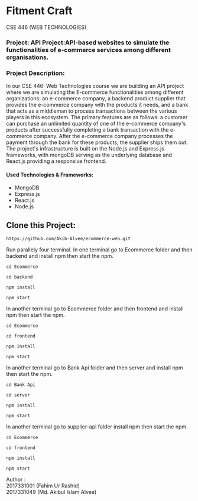 # Fitment Craft

CSE 446 (WEB TECHNOLOGIES)

### Project: API Project:API-based websites to simulate the functionalities of e-commerce services among different organisations.

### Project Description: 

In our CSE 446: Web Technologies course we are building an API project where we are simulating the E-commerce functionalities among different organizations: an e-commerce company, a backend product supplier that provides the e-commerce company with the products it needs, and a bank that acts as a middleman to process transactions between the various players in this ecosystem. The primary features are as follows: a customer can purchase an unlimited quantity of one of the e-commerce company's products after successfully completing a bank transaction with the e-commerce company. After the e-commerce company processes the payment through the bank for these products, the supplier ships them out. The project's infrastructure is built on the Node.js and Express.js frameworks, with mongoDB serving as the underlying database and React.js providing a responsive frontend.

#### Used Technologies & Frameworks: 
- MongoDB
- Express.js
- React.js
- Node.js


## Clone this Project:

```
https://github.com/Akib-Alvee/ecommerce-web.git
```

Run parallely four terminal. 
In one terminal go to Ecommerce folder and then backend and install npm then start the npm.

```
cd Ecommerce
```
```
cd backend
```
```
npm install
```
```
npm start
```

In another terminal go to Ecommerce folder and then frontend and install npm then start the npm.

```
cd Ecommerce
```
```
cd frontend
```
```
npm install
```
```
npm start
```

In another terminal go to Bank Api folder and then server and install npm then start the npm.

```
cd Bank Api
```
```
cd server
```
```
npm install
```
```
npm start
```

In another terminal go to supplier-api folder install npm then start the npm.

```
cd Ecommerce
```
```
cd frontend
```
```
npm install
```
```
npm start
```

Author :<br>
2017331001 (Fahim Ur Rashid)<br>
2017331049 (Md. Akibul Islam Alvee)
